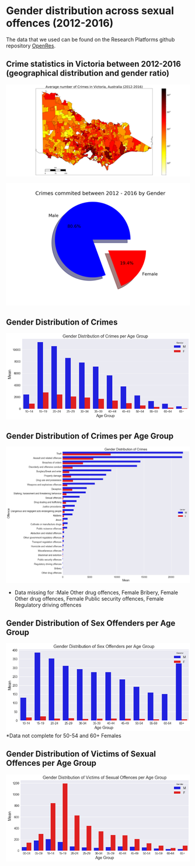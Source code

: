 # Gender distribution across sexual offences (2012-2016)

The data that we used can be found on the Research Platforms github repository [OpenRes](https://github.com/Vin-n/OpenRes/tree/master/Event%20Data/Victorian_Crime_Statistics). 

## Crime statistics in Victoria between 2012-2016 (geographical distribution and gender ratio)

![MyFigure](001_Australia%20Crime%20stats.png)

![MyFigure](002_Total%20Crimes_gender_pie_chart.png)

## Gender Distribution of Crimes

![MyFigure](003_Gender%20distribution%20of%20crimes%20across%20age%20group.png)

## Gender Distribution of Crimes per Age Group

![MyFigure](004_Gender%20distribution%20of%20crimes.png)
* Data missing for :Male Other drug offences, Female Bribery, Female Other drug offences, Female Public security offences, Female Regulatory driving offences 

## Gender Distribution of Sex Offenders per Age Group

![MyFigure](005_Gender%20distribution%20of%20offenders_age%20group.png)
*Data not complete for 50-54 and 60+ Females

## Gender Distribution of Victims of Sexual Offences per Age Group

![MyFigure](006_Gender%20distribution%20of%20victim_age%20group.png)
